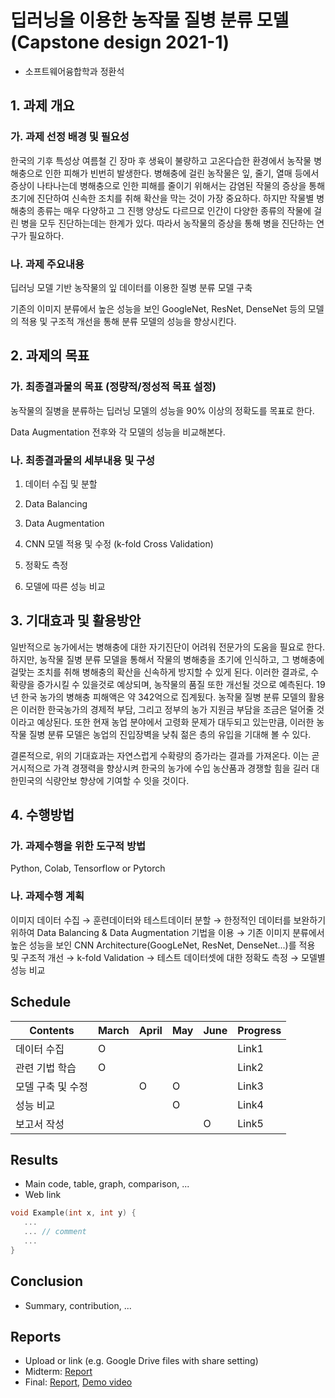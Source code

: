 # 딥러닝을 이용한 농작물 질병 분류 모델 (Capstone design 2021-1)
* 소프트웨어융합학과 정환석

## 1. 과제 개요

### 가. 과제 선정 배경 및 필요성

한국의 기후 특성상 여름철 긴 장마 후 생육이 불량하고 고온다습한 환경에서 농작물 병해충으로 인한 피해가 빈번히 발생한다. 병해충에 걸린 농작물은 잎, 줄기, 열매 등에서 증상이 나타나는데 병해충으로 인한 피해를 줄이기 위해서는 감염된 작물의 증상을 통해 초기에 진단하여 신속한 조치를 취해 확산을 막는 것이 가장 중요하다. 하지만 작물별 병해충의 종류는 매우 다양하고 그 진행 양상도 다르므로 인간이 다양한 종류의 작물에 걸린 병을 모두 진단하는데는 한계가 있다. 따라서 농작물의 증상을 통해 병을 진단하는 연구가 필요하다.

### 나. 과제 주요내용

딥러닝 모델 기반 농작물의 잎 데이터를 이용한 질병 분류 모델 구축

기존의 이미지 분류에서 높은 성능을 보인 GoogleNet, ResNet, DenseNet 등의 모델의 적용 및 구조적 개선을 통해 분류 모델의 성능을 향상시킨다.

## 2. 과제의 목표

### 가. 최종결과물의 목표 (정량적/정성적 목표 설정)

농작물의 질병을 분류하는 딥러닝 모델의 성능을 90% 이상의 정확도를 목표로 한다.

Data Augmentation 전후와 각 모델의 성능을 비교해본다.

### 나. 최종결과물의 세부내용 및 구성

1) 데이터 수집 및 분할

2) Data Balancing

3) Data Augmentation

4) CNN 모델 적용 및 수정 (k-fold Cross Validation)

5) 정확도 측정

6) 모델에 따른 성능 비교

## 3. 기대효과 및 활용방안

일반적으로 농가에서는 병해충에 대한 자기진단이 어려워 전문가의 도움을 필요로 한다. 하지만, 농작물 질병 분류 모델을 통해서 작물의 병해충을 초기에 인식하고, 그 병해충에 걸맞는 조치를 취해 병해충의 확산을 신속하게 방지할 수 있게 된다. 이러한 결과로, 수확량을 증가시킬 수 있을것로 예상되며, 농작물의 품질 또한 개선될 것으로 예측된다. 19년 한국 농가의 병해충 피해액은 약 342억으로 집계됬다. 농작물 질병 분류 모델의 활용은 이러한 한국농가의 경제적 부담, 그리고 정부의 농가 지원금 부담을 조금은 덜어줄 것이라고 예상된다. 또한 현재 농업 분야에서 고령화 문제가 대두되고 있는만큼, 이러한 농작물 질병 분류 모델은 농업의 진입장벽을 낮춰 젊은 층의 유입을 기대해 볼 수 있다.

결론적으로, 위의 기대효과는 자연스럽게 수확량의 증가라는 결과를 가져온다. 이는 곧 거시적으로 가격 경쟁력을 향상시켜 한국의 농가에 수입 농산품과 경쟁할 힘을 길러 대한민국의 식량안보 향상에 기여할 수 잇을 것이다.

## 4. 수행방법

### 가. 과제수행을 위한 도구적 방법

Python, Colab, Tensorflow or Pytorch

### 나. 과제수행 계획

이미지 데이터 수집 → 훈련데이터와 테스트데이터  분할 → 한정적인 데이터를 보완하기 위하여 Data Balancing & Data Augmentation 기법을 이용 → 기존 이미지 분류에서 높은 성능을 보인  CNN Architecture(GoogLeNet, ResNet, DenseNet...)를 적용 및 구조적 개선 → k-fold Validation → 테스트 데이터셋에 대한 정확도 측정 → 모델별 성능 비교

## Schedule
| Contents | March | April |  May  | June  |   Progress   |
|----------|-------|-------|-------|-------|--------------|
|  데이터 수집  |   O   |       |       |       |     Link1    |
|  관련 기법 학습  |   O   |       |       |       |     Link2    |
|  모델 구축 및 수정  |       |   O   |   O   |       |     Link3    |
|  성능 비교  |       |       |   O   |       |     Link4    |
|  보고서 작성  |       |       |       |   O   |     Link5    |


## Results
* Main code, table, graph, comparison, ...
* Web link

``` C++
void Example(int x, int y) {
   ...  
   ... // comment
   ...
}
```

## Conclusion
* Summary, contribution, ...

## Reports
* Upload or link (e.g. Google Drive files with share setting)
* Midterm: [Report](reports/2018110660_정환석_중간보고서.pdf)
* Final: [Report](reports/2018110660_정환석_결과보고서.pdf), [Demo video](Reports/Demo.mp4)
